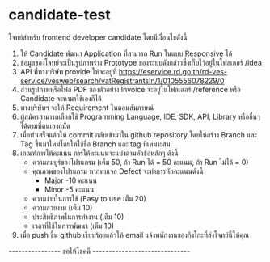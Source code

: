 # candidate-test
โจทย์สำหรับ frontend developer candidate โดยมีเงื่อนไขดังนี้
1. ให้ Candidate พัฒนา Application ที่สามารถ Run ในแบบ Responsive ได้
2. ข้อมูลของโจทย์จะเป็นรูปภาพร่าง Prototype ของระบบดังกล่าวซึ่งเก็บไว้อยู่ในโฟลเดอร์ /idea
3. API ที่ทางบริษัท provide ให้จะอยู่ที่ https://eservice.rd.go.th/rd-ves-service/vesweb/search/vatRegistrantsIn/1/0105556078229/0
4. ส่วนรูปภาพหรือไฟล์ PDF ของตัวอย่าง Invoice จะอยู่ในโฟลเดอร์ /reference หรือ Candidate จะหามาใช้เองก็ได้
5. ทางบริษัทฯ จะให้ Requirement ในตอนสัมภาษณ์
6. ผู้สมัครสามารถเลือกใช้ Programming Language, IDE, SDK, API, Library หรืออื่นๆ ได้ตามที่ตนเองถนัด
7. เมื่อทำเสร็จแล้วให้ commit กลับเข้ามาใน github repository โดยให้สร้าง Branch และ Tag ขึ้นมาใหม่โดยให้ใช้ชื่อ Branch และ tag ที่เหมาะสม
8. เกณฑ์การให้คะแนน 
   การให้คะแนนจะแบ่งตามหัวข้อหลักๆ ดังนี้
   - ความสมบูร์ของโปรแกรม (เต็ม 50, ถ้า Run ได้ = 50 คะแนน, ถ้า Run ไม่ได้ = 0)
   - คุณภาพของโปรแกรม 
       หากพบเจอ Defect จะทำการหักคะแนนดังนี้ 
       - Major -10 คะแนน
       - Minor -5  คะแนน
   - ความง่ายในการใช้ (Easy to use เต็ม 20)
   - ความสวยงาม (เต็ม 10)
   - ประสิทธิภาพในการทำงาน (เต็ม 10) 
   - เวลาที่ใช้ในการพัฒนา (เต็ม 10)
9. เมื่อ push ขึ้น github เรียบร้อยแล้วให้ email แจ้งพนักงานของกิงโกะที่ส่งโจทย์นี้ให้คุณ

----------------    ขอให้โชคดี  ------------------------------
